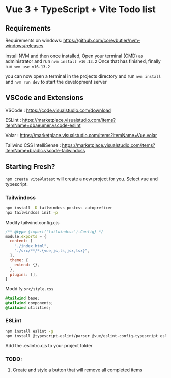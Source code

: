 # Vue 3 + TypeScript + Vite Todo list

## Requirements

Requirements on windows: https://github.com/coreybutler/nvm-windows/releases

install NVM and then once installed, Open your terminal (CMD) as administrator and run `nvm install v16.13.2`
Once that has finished, finally run `nvm use v16.13.2`

you can now open a terminal in the projects directory and run `nvm install` and `nvm run dev` to start the development server

## VSCode and Extensions

VSCode : https://code.visualstudio.com/download

ESLint : https://marketplace.visualstudio.com/items?itemName=dbaeumer.vscode-eslint

Volar : https://marketplace.visualstudio.com/items?itemName=Vue.volar

Tailwind CSS IntelliSense : https://marketplace.visualstudio.com/items?itemName=bradlc.vscode-tailwindcss

## Starting Fresh?

`npm create vite@latest` will create a new project for you.
Select vue and typescript.

### Tailwindcss

```bash
npm install -D tailwindcss postcss autoprefixer
npx tailwindcss init -p
```
Modify tailwind.config.cjs

```javascript
/** @type {import('tailwindcss').Config} */
module.exports = {
  content: [
    "./index.html",
    "./src/**/*.{vue,js,ts,jsx,tsx}",
  ],
  theme: {
    extend: {},
  },
  plugins: [],
}
```

Moddify `src/style.css`
```css
@tailwind base;
@tailwind components;
@tailwind utilities;
```

### ESLint

```bash
npm install eslint -g
npm install @typescript-eslint/parser @vue/eslint-config-typescript eslint eslint-config-airbnb-base eslint-plugin-import eslint-plugin-vue --save-dev
```

Add the .eslintrc.cjs to your project folder 



### TODO:

1. Create and style a button that will remove all completed items